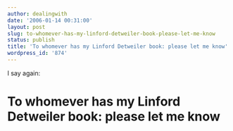 ```yaml
---
author: dealingwith
date: '2006-01-14 00:31:00'
layout: post
slug: to-whomever-has-my-linford-detweiler-book-please-let-me-know
status: publish
title: 'To whomever has my Linford Detweiler book: please let me know'
wordpress_id: '874'
---
```


I say again:

# To whomever has my Linford Detweiler book: please let me know

